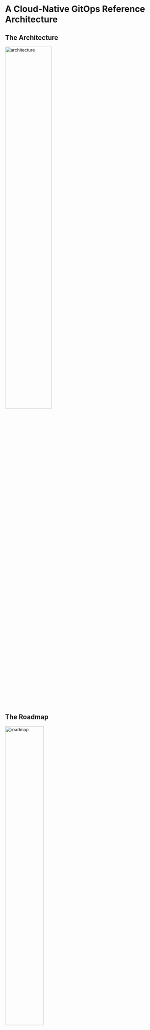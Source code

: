 # A Cloud-Native GitOps Reference Architecture

## The Architecture
<img src="https://user-images.githubusercontent.com/22537533/70003646-6f196880-1529-11ea-9e43-c6d494c71ca7.png" alt="architecture" width="55%" />

## The Roadmap
<img src="https://user-images.githubusercontent.com/22537533/69999200-b0a41680-151d-11ea-959b-5c088af4c437.png" alt="roadmap" width="50%" />

### First Stop - Choose Your Git Provider

### Second Stop - Choose Your CI Tool

### Third Stop - Choose Your GitOps Tool

### Fourth Stop - Choose Your Poressive Delivery Tool

## A Reference Implementation
<img src="https://user-images.githubusercontent.com/22537533/69929016-26a76f80-1483-11ea-8a59-776f84c48acd.png" alt="impl" width="50%" />

